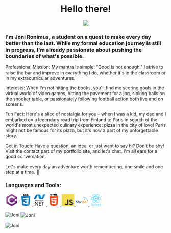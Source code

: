 <h1 align="center">Hello there!</h1>

<p align="center"> <img src="https://media3.giphy.com/media/v1.Y2lkPTc5MGI3NjExaGUwazFiMGp1MXZ1bnYybHE0aDE4djV4czI4bzU1cW10eDlmc25nOCZlcD12MV9pbnRlcm5hbF9naWZfYnlfaWQmY3Q9Zw/j4qUNyWuCuaEAr6fse/giphy.gif" </p>



<h3>I'm Joni Ronimus, a student on a quest to make every day better than the last. While my formal education journey is still in progress, I'm already passionate about pushing the boundaries of what's possible.</h3>

 

Professional Mission: My mantra is simple: "Good is not enough." I strive to raise the bar and improve in everything I do, whether it's in the classroom or in my extracurricular adventures.

Interests: When I'm not hitting the books, you'll find me scoring goals in the virtual world of video games, hitting the pavement for a jog, sinking balls on the snooker table, or passionately following football action both live and on screens.

Fun Fact: Here's a slice of nostalgia for you – when I was a kid, my dad and I embarked on a legendary road trip from Finland to Paris in search of the world's most unexpected culinary experience: pizza in the city of love! Paris might not be famous for its pizza, but it's now a part of my unforgettable story.

Get in Touch: Have a question, an idea, or just want to say hi? Don't be shy! Visit the contact part of my portfolio site, and let's chat. I'm all ears for a good conversation.

Let's make every day an adventure worth remembering, one smile and one step at a time. 🚀
 

<h3 align="left">Languages and Tools:</h3>
<p align="left">  <img src="https://raw.githubusercontent.com/devicons/devicon/master/icons/csharp/csharp-original.svg" alt="csharp" width="40" height="40"/> </a> <a href="https://www.w3schools.com/css/" target="_blank" rel="noreferrer"> <img src="https://raw.githubusercontent.com/devicons/devicon/master/icons/css3/css3-original-wordmark.svg" alt="css3" width="40" height="40"/> </a> <a href="https://dotnet.microsoft.com/" target="_blank" rel="noreferrer"> <img src="https://raw.githubusercontent.com/devicons/devicon/master/icons/dot-net/dot-net-original-wordmark.svg" alt="dotnet" width="40" height="40"/> </a> <a href="https://www.w3.org/html/" target="_blank" rel="noreferrer"> <img src="https://raw.githubusercontent.com/devicons/devicon/master/icons/html5/html5-original-wordmark.svg" alt="html5" width="40" height="40"/> </a> <a href="https://developer.mozilla.org/en-US/docs/Web/JavaScript" target="_blank" rel="noreferrer"> <img src="https://raw.githubusercontent.com/devicons/devicon/master/icons/javascript/javascript-original.svg" alt="javascript" width="40" height="40"/> </a> <a href="https://www.mysql.com/" target="_blank" rel="noreferrer"> <img src="https://raw.githubusercontent.com/devicons/devicon/master/icons/mysql/mysql-original-wordmark.svg" alt="mysql" width="40" height="40"/> </a> <a href="https://reactjs.org/" target="_blank" rel="noreferrer"> <img src="https://raw.githubusercontent.com/devicons/devicon/master/icons/react/react-original-wordmark.svg" alt="react" width="40" height="40"/> </a> </p>

 

<p><img align="left" src="https://github-readme-stats.vercel.app/api/top-langs?username=jronimus&show_icons=true&locale=en&layout=compact" alt="Joni" /></p>

 

<p>&nbsp;<img align="center" src="https://github-readme-stats.vercel.app/api?username=jronimus&show_icons=true&locale=en" alt="Joni" /></p>

 

<p><img align="center" src="https://github-readme-streak-stats.herokuapp.com/?user=jronimus&" alt="Joni" /></p>

